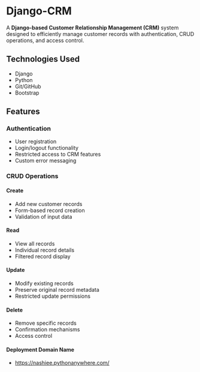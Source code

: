 # Django-CRM
A **Django-based Customer Relationship Management (CRM)** system designed to efficiently manage customer records with authentication, CRUD operations, and access control.

## Technologies Used
- Django  
- Python  
- Git/GitHub  
- Bootstrap  

## Features

### Authentication
- User registration  
- Login/logout functionality  
- Restricted access to CRM features  
- Custom error messaging  

### CRUD Operations

#### Create
- Add new customer records  
- Form-based record creation  
- Validation of input data  

#### Read
- View all records  
- Individual record details  
- Filtered record display  

#### Update
- Modify existing records  
- Preserve original record metadata  
- Restricted update permissions  

#### Delete
- Remove specific records  
- Confirmation mechanisms  
- Access control  

#### Deployment Domain Name
- https://nashiee.pythonanywhere.com/
